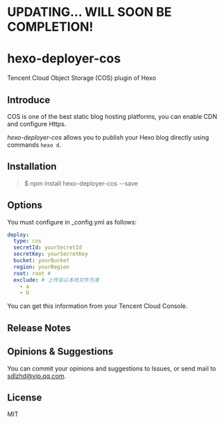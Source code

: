 # UPDATING... WILL SOON BE COMPLETION!

# hexo-deployer-cos

Tencent Cloud Object Storage (COS) plugin of Hexo

## Introduce

COS is one of the best static blog hosting platforms, you can enable CDN and configure Https.

*hexo-deployer-cos* allows you to publish your Hexo blog directly using commands `hexo d`.

## Installation

> $ npm install hexo-deployer-cos --save

## Options

You must configure in _config.yml as follows:

```yaml
deploy:
  type: cos
  secretId: yourSecretId
  secretKey: yourSecretKey
  bucket: yourBucket
  region: yourRegion
  root: root #
  exclude: # 上传会以本地文件为准
    - a
    - b
```

You can get this information from your Tencent Cloud Console.

## Release Notes

## Opinions & Suggestions

You can commit your opinions and suggestions to Issues, or send mail to [sdlzhd@vip.qq.com](mailto:sdlzhd@vip.qq.com).

## License

MIT
